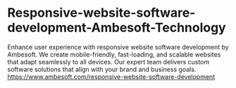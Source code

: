 # Responsive-website-software-development-Ambesoft-Technology
Enhance user experience with responsive website software development by Ambesoft. We create mobile-friendly, fast-loading, and scalable websites that adapt seamlessly to all devices. Our expert team delivers custom software solutions that align with your brand and business goals.
https://www.ambesoft.com/responsive-website-software-development
